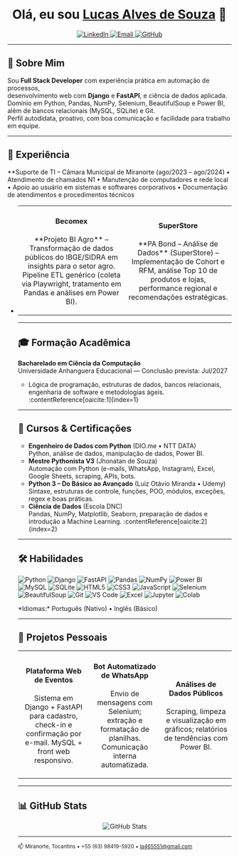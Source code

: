 <!-- README.md do Lucas Alves de Souza -->

<!-- ============================
     Cabeçalho e Badges Sociais
=============================== -->
<h1 align="center">Olá, eu sou <a href="https://github.com/Lucas063r">Lucas Alves de Souza</a> 👋</h1>

<p align="center">
  <a href="https://www.linkedin.com/in/lucas-alves-000aa4258">
    <img src="https://img.shields.io/badge/LinkedIn-0A66C2?style=for-the-badge&logo=linkedin&logoColor=white" alt="LinkedIn"/>
  </a>
  <a href="mailto:la465551@gmail.com">
    <img src="https://img.shields.io/badge/Email-D14836?style=for-the-badge&logo=gmail&logoColor=white" alt="Email"/>
  </a>
  <a href="https://github.com/Lucas063r">
    <img src="https://img.shields.io/badge/GitHub-181717?style=for-the-badge&logo=github&logoColor=white" alt="GitHub"/>
  </a>
</p>

---

## 📖 Sobre Mim

Sou **Full Stack Developer** com experiência prática em automação de processos,  
desenvolvimento web com **Django** e **FastAPI**, e ciência de dados aplicada.  
Domínio em Python, Pandas, NumPy, Selenium, BeautifulSoup e Power BI, além de bancos relacionais (MySQL, SQLite) e Git.  
Perfil autodidata, proativo, com boa comunicação e facilidade para trabalho em equipe.  

---

## 💼 Experiência

**Suporte de TI – Câmara Municipal de Miranorte (ago/2023 – ago/2024)
• Atendimento de chamados N1
• Manutenção de computadores e rede local
• Apoio ao usuário em sistemas e softwares corporativos
• Documentação de atendimentos e procedimentos técnicos

- <table>
  <tr>
    <td align="center" width="50%">
      <h4>Becomex</h4>
      <p>
        **Projeto BI Agro** – Transformação de dados públicos do IBGE/SIDRA em insights para o setor agro.  
        Pipeline ETL genérico (coleta via Playwright, tratamento em Pandas e análises em Power BI).
      </p>
    </td>
    <td align="center" width="50%">
      <h4>SuperStore</h4>
      <p>
        **PA Bond – Análise de Dados** (SuperStore) – Implementação de Cohort e RFM,  
        análise Top 10 de produtos e lojas, performance regional e recomendações estratégicas.
      </p>
    </td>
  </tr>
</table>

---

## 🎓 Formação Acadêmica

**Bacharelado em Ciência da Computação**  
Universidade Anhanguera Educacional — Conclusão prevista: Jul/2027  
- Lógica de programação, estruturas de dados, bancos relacionais, engenharia de software e metodologias ágeis. :contentReference[oaicite:1]{index=1}

---

## 🏅 Cursos & Certificações

- **Engenheiro de Dados com Python** (DIO.me • NTT DATA)  
  Python, análise de dados, manipulação de dados, Power BI.  
- **Mestre Pythonista V3** (Jhonatan de Souza)  
  Automação com Python (e-mails, WhatsApp, Instagram), Excel, Google Sheets, scraping, APIs, bots.  
- **Python 3 – Do Básico ao Avançado** (Luiz Otávio Miranda • Udemy)  
  Sintaxe, estruturas de controle, funções, POO, módulos, exceções, regex e boas práticas.  
- **Ciência de Dados** (Escola DNC)  
  Pandas, NumPy, Matplotlib, Seaborn, preparação de dados e introdução a Machine Learning. :contentReference[oaicite:2]{index=2}

---

## 🛠️ Habilidades

<p>
  <img alt="Python"      src="https://img.shields.io/badge/Python-3776AB?style=for-the-badge&logo=python&logoColor=white" />
  <img alt="Django"      src="https://img.shields.io/badge/Django-092E20?style=for-the-badge&logo=django&logoColor=white" />
  <img alt="FastAPI"     src="https://img.shields.io/badge/FastAPI-009688?style=for-the-badge&logo=fastapi&logoColor=white" />
  <img alt="Pandas"      src="https://img.shields.io/badge/Pandas-150458?style=for-the-badge&logo=pandas&logoColor=white" />
  <img alt="NumPy"       src="https://img.shields.io/badge/NumPy-013243?style=for-the-badge&logo=numpy&logoColor=white" />
  <img alt="Power BI"    src="https://img.shields.io/badge/Power%20BI-F2C811?style=for-the-badge&logo=power-bi&logoColor=white" />
  <img alt="MySQL"       src="https://img.shields.io/badge/MySQL-4479A1?style=for-the-badge&logo=mysql&logoColor=white" />
  <img alt="SQLite"      src="https://img.shields.io/badge/SQLite-07405E?style=for-the-badge&logo=sqlite&logoColor=white" />
  <img alt="HTML5"       src="https://img.shields.io/badge/HTML5-E34F26?style=for-the-badge&logo=html5&logoColor=white" />
  <img alt="CSS3"        src="https://img.shields.io/badge/CSS3-1572B6?style=for-the-badge&logo=css3&logoColor=white" />
  <img alt="JavaScript"  src="https://img.shields.io/badge/JavaScript-F7DF1E?style=for-the-badge&logo=javascript&logoColor=black" />
  <img alt="Selenium"    src="https://img.shields.io/badge/Selenium-43B02A?style=for-the-badge&logo=selenium&logoColor=white" />
  <img alt="BeautifulSoup" src="https://img.shields.io/badge/BeautifulSoup-212121?style=for-the-badge&logo=python&logoColor=white" />
  <img alt="Git"         src="https://img.shields.io/badge/Git-F05032?style=for-the-badge&logo=git&logoColor=white" />
  <img alt="VS Code"     src="https://img.shields.io/badge/VS%20Code-007ACC?style=for-the-badge&logo=visual-studio-code&logoColor=white" />
  <img alt="Excel"       src="https://img.shields.io/badge/Excel-217346?style=for-the-badge&logo=microsoft-excel&logoColor=white" />
  <img alt="Jupyter"     src="https://img.shields.io/badge/Jupyter-F37626?style=for-the-badge&logo=jupyter&logoColor=white" />
  <img alt="Colab"       src="https://img.shields.io/badge/Google%20Colab-F9AB00?style=for-the-badge&logo=google-colab&logoColor=white" />
</p>
*Idiomas:* Português (Nativo) • Inglês (Básico)

---

## 🚀 Projetos Pessoais

<table>
<tr>
  <td align="center" width="33%">
    <h4>Plataforma Web de Eventos</h4>
    <p>Sistema em Django + FastAPI para cadastro, check-in e confirmação por e-mail. MySQL + front web responsivo.</p>
  </td>
  <td align="center" width="33%">
    <h4>Bot Automatizado de WhatsApp</h4>
    <p>Envio de mensagens com Selenium; extração e formatação de planilhas. Comunicação interna automatizada.</p>
  </td>
  <td align="center" width="33%">
    <h4>Análises de Dados Públicos</h4>
    <p>Scraping, limpeza e visualização em gráficos; relatórios de tendências com Power BI.</p>
  </td>
</tr>
</table>

---

## 📊 GitHub Stats

<div align="center">
  <img src="https://github-readme-stats.vercel.app/api?username=Lucas063r&show_icons=true&theme=light" alt="GitHub Stats" />
</div>

---

<small>📫 Miranorte, Tocantins • +55 (63) 98419-5920 • la465551@gmail.com</small>

